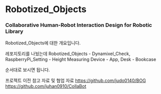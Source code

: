 # Robotized_Objects

### Collaborative Human-Robot Interaction Design for Robotic Library

Robotized_Objects에 대한 개요입니다.


레포지토리를 나눴는데 
Robotized_Objects - Dynamixel_Check, RaspberryPi_Setting - Height Measuring Device - App, Desk - Bookcase

순서대로 보시면 됩니다. 

프로젝트 이전 참고 자료 및 협업 자료 
https://github.com/judo0140/BOG
https://github.com/juhan0910/CollaBot
